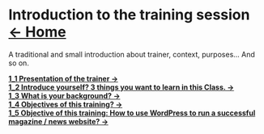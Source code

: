 <a id="top"></a>
# Introduction to the training session <a href="../README.md">&#8592; Home</a>

A traditional and small introduction about trainer, context, purposes... And so on.

**<a href="1_1_presentation_of_the_trainer.md">1_1 Presentation of the trainer &#8594;</a>**<br>
**<a href="1_2_three_things_and_ice_breaking.md">1_2 Introduce yourself? 3 things you want to learn in this Class. &#8594;</a>**<br>
**<a href="1_3_what_is_your_background.md">1_3 What is your background?  &#8594;</a>**<br>
**<a href="1_4_objectives_of_this_training.md">1_4 Objectives of this training? &#8594;</a>**<br>
**<a href="1_5_leveraging_on_fmm_experience.md">1_5 Objective of this training: How to use WordPress to run a successful magazine / news website? &#8594;</a>**<br>




